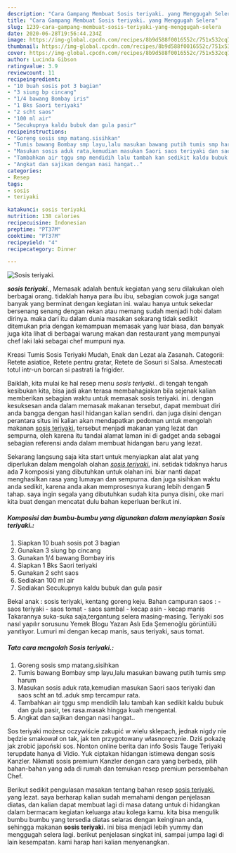 ```yaml
---
description: "Cara Gampang Membuat Sosis teriyaki. yang Menggugah Selera"
title: "Cara Gampang Membuat Sosis teriyaki. yang Menggugah Selera"
slug: 1239-cara-gampang-membuat-sosis-teriyaki-yang-menggugah-selera
date: 2020-06-28T19:56:44.234Z
image: https://img-global.cpcdn.com/recipes/8b9d588f0016552c/751x532cq70/sosis-teriyaki-foto-resep-utama.jpg
thumbnail: https://img-global.cpcdn.com/recipes/8b9d588f0016552c/751x532cq70/sosis-teriyaki-foto-resep-utama.jpg
cover: https://img-global.cpcdn.com/recipes/8b9d588f0016552c/751x532cq70/sosis-teriyaki-foto-resep-utama.jpg
author: Lucinda Gibson
ratingvalue: 3.9
reviewcount: 11
recipeingredient:
- "10 buah sosis pot 3 bagian"
- "3 siung bp cincang"
- "1/4 bawang Bombay iris"
- "1 Bks Saori teriyaki"
- "2 scht saos"
- "100 ml air"
- "Secukupnya kaldu bubuk dan gula pasir"
recipeinstructions:
- "Goreng sosis smp matang.sisihkan"
- "Tumis bawang Bombay smp layu,lalu masukan bawang putih tumis smp harum"
- "Masukan sosis aduk rata,kemudian masukan Saori saos teriyaki dan saos scht an td..aduk smp tercampur rata."
- "Tambahkan air tggu smp mendidih lalu tambah kan sedikit kaldu bubuk dan gula pasir, tes rasa.masak hingga kuah mengental."
- "Angkat dan sajikan dengan nasi hangat.."
categories:
- Resep
tags:
- sosis
- teriyaki

katakunci: sosis teriyaki 
nutrition: 138 calories
recipecuisine: Indonesian
preptime: "PT37M"
cooktime: "PT37M"
recipeyield: "4"
recipecategory: Dinner

---
```



![Sosis teriyaki.](https://img-global.cpcdn.com/recipes/8b9d588f0016552c/751x532cq70/sosis-teriyaki-foto-resep-utama.jpg)

<b><i>sosis teriyaki.</i></b>, Memasak adalah bentuk kegiatan yang seru dilakukan oleh berbagai orang. tidaklah hanya para ibu ibu, sebagian cowok juga sangat banyak yang berminat dengan kegiatan ini. walau hanya untuk sekedar bersenang senang dengan rekan atau memang sudah menjadi hobi dalam dirinya. maka dari itu dalam dunia masakan sekarang tidak sedikit ditemukan pria dengan kemampuan memasak yang luar biasa, dan banyak juga kita lihat di berbagai warung makan dan restaurant yang mempunyai chef laki laki sebagai chef mumpuni nya.

Kreasi Tumis Sosis Teriyaki Mudah, Enak dan Lezat ala Zasanah. Categorii: Retete asiatice, Retete pentru gratar, Retete de Sosuri si Salsa. Amestecati totul intr-un borcan si pastrati la frigider.

Baiklah, kita mulai ke hal resep menu <i>sosis teriyaki.</i>. di tengah tengah kesibukan kita, bisa jadi akan terasa membahagiakan bila sejenak kalian memberikan sebagian waktu untuk memasak sosis teriyaki. ini. dengan kesuksesan anda dalam memasak makanan tersebut, dapat membuat diri anda bangga dengan hasil hidangan kalian sendiri. dan juga disini dengan perantara situs ini kalian akan mendapatkan pedoman untuk mengolah makanan <u>sosis teriyaki.</u> tersebut menjadi makanan yang lezat dan sempurna, oleh karena itu tandai alamat laman ini di gadget anda sebagai sebagian referensi anda dalam membuat hidangan baru yang lezat.


Sekarang langsung saja kita start untuk menyiapkan alat alat yang diperlukan dalam mengolah olahan <u><i>sosis teriyaki.</i></u> ini. setidak tidaknya harus ada <b>7</b> komposisi yang dibutuhkan untuk olahan ini. biar nanti dapat menghasilkan rasa yang lumayan dan sempurna. dan juga sisihkan waktu anda sedikit, karena anda akan memprosesnya kurang lebih dengan <b>5</b> tahap. saya ingin segala yang dibutuhkan sudah kita punya disini, oke mari kita buat dengan mencatat dulu bahan keperluan berikut ini.

<!--inarticleads1-->

##### Komposisi dan bumbu-bumbu yang digunakan dalam menyiapkan Sosis teriyaki.:

1. Siapkan 10 buah sosis pot 3 bagian
1. Gunakan 3 siung bp cincang
1. Gunakan 1/4 bawang Bombay iris
1. Siapkan 1 Bks Saori teriyaki
1. Gunakan 2 scht saos
1. Sediakan 100 ml air
1. Sediakan Secukupnya kaldu bubuk dan gula pasir


Bekal anak : sosis teriyaki, kentang goreng keju. Bahan campuran saos : - saos teriyaki - saos tomat - saos sambal - kecap asin - kecap manis Takarannya suka-suka saja,tergantung selera masing-masing. Teriyaki sos nasıl yapılır sorusunu Yemek Blogu Yazarı Aslı Eda Şemenoğlu görüntülü yanıtlıyor. Lumuri mi dengan kecap manis, saus teriyaki, saus tomat. 

<!--inarticleads2-->

##### Tata cara mengolah Sosis teriyaki.:

1. Goreng sosis smp matang.sisihkan
1. Tumis bawang Bombay smp layu,lalu masukan bawang putih tumis smp harum
1. Masukan sosis aduk rata,kemudian masukan Saori saos teriyaki dan saos scht an td..aduk smp tercampur rata.
1. Tambahkan air tggu smp mendidih lalu tambah kan sedikit kaldu bubuk dan gula pasir, tes rasa.masak hingga kuah mengental.
1. Angkat dan sajikan dengan nasi hangat..


Sos teriyaki możesz oczywiście zakupić w wielu sklepach, jednak nigdy nie będzie smakował on tak, jak ten przygotowany własnoręcznie. Dziś pokażę jak zrobić japoński sos. Nonton online berita dan info Sosis Tauge Teriyaki terupdate hanya di Vidio. Yuk ciptakan hidangan istimewa dengan sosis Kanzler. Nikmati sosis premium Kanzler dengan cara yang berbeda, pilih bahan-bahan yang ada di rumah dan temukan resep premium persembahan Chef. 

Berikut sedikit pengulasan masakan tentang bahan resep <u>sosis teriyaki.</u> yang lezat. saya berharap kalian sudah memahami dengan penjelasan diatas, dan kalian dapat membuat lagi di masa datang untuk di hidangkan dalam bermacam kegiatan keluarga atau kolega kamu. kita bisa mengulik bumbu bumbu yang tersedia diatas selaras dengan keinginan anda, sehingga makanan <b>sosis teriyaki.</b> ini bisa menjadi lebih yummy dan menggugah selera lagi. berikut penjelasan singkat ini, sampai jumpa lagi di lain kesempatan. kami harap hari kalian menyenangkan.
